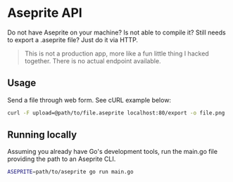 # Aseprite API

Do not have Aseprite on your machine? Is not able to compile it? Still needs to export a .aseprite file? Just do it via HTTP.

> This is not a production app, more like a fun little thing I hacked together. There is no actual endpoint available.

## Usage

Send a file through web form. See cURL example below:

```sh
curl -F upload=@path/to/file.aseprite localhost:80/export -o file.png
```

## Running locally

Assuming you already have Go's development tools, run the main.go file providing the path to an Aseprite CLI.

```sh
ASEPRITE=path/to/aseprite go run main.go
```

